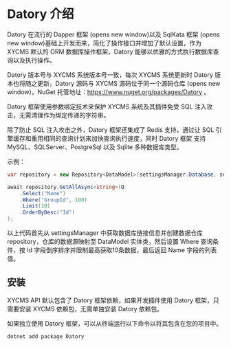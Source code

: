 # Datory 介绍

Datory 在流行的 Dapper 框架 (opens new window)以及 SqlKata 框架 (opens new window)基础上开发而来，简化了操作接口并增加了默认设置，作为 XYCMS 默认的 ORM 数据库操作框架，Datory 能够以优雅的方式执行数据库查询以及执行操作。

Datory 版本号与 XYCMS 系统版本号一致，每次 XYCMS 系统更新时 Datory 版本也将随之更新，Datory 源码与 XYCMS 源码位于同一个源码仓库 (opens new window)，NuGet 托管地址：https://www.nuget.org/packages/Datory 。

Datory 框架使用参数绑定技术来保护 XYCMS 系统及其插件免受 SQL 注入攻击，无需清理作为绑定传递的字符串。

除了防止 SQL 注入攻击之外，Datory 框架还集成了 Redis 支持，通过让 SQL 引擎缓存和重用相同的查询计划来加快查询执行速度，同时 Datory 框架 支持 MySQL、SQLServer、PostgreSql 以及 Sqlite 多种数据库类型。

示例：

``` c#
var repository = new Repository<DataModel>(settingsManager.Database, settingsManager.Redis);

await repository.GetAllAsync<string>(Q
    .Select("Name")
    .Where("GroupId", 100)
    .Limit(10)
    .OrderByDesc("Id")
);
```

以上代码首先从 settingsManager 中获取数据库链接信息并创建数据仓库 repository，仓库的数据源映射至 DataModel 实体类，然后设置 Where 查询条件，按 Id 字段倒序排序并限制最高获取10条数据，最后返回 Name 字段的列表值。

## 安装

XYCMS API 默认包含了 Datory 框架依赖，如果开发插件使用 Datory 框架，只需要安装 XYCMS 依赖包，无需单独安装 Datory 依赖包。

如果独立使用 Datory 框架，可以从终端运行以下命令以将其包含在您的项目中。

``` c#
dotnet add package Datory
```
